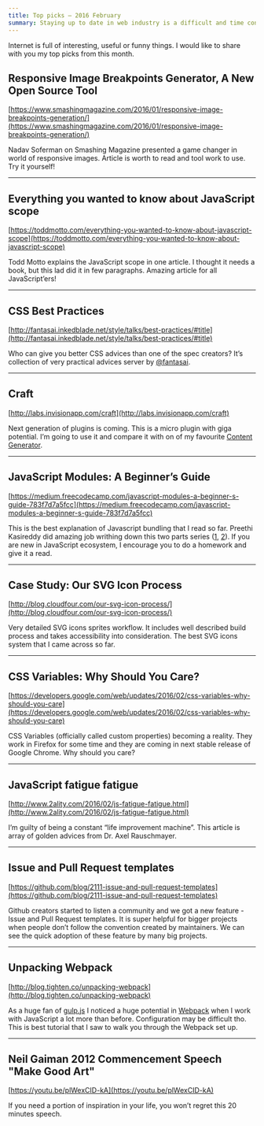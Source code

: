 ```yaml
---
title: Top picks — 2016 February
summary: Staying up to date in web industry is a difficult and time consuming task. I would like to share with you my top finds from the past month.
---
```


Internet is full of interesting, useful or funny things. I would like to share with you my top picks from this month.

## Responsive Image Breakpoints Generator, A New Open Source Tool

[https://www.smashingmagazine.com/2016/01/responsive-image-breakpoints-generation/](https://www.smashingmagazine.com/2016/01/responsive-image-breakpoints-generation/)

Nadav Soferman on Smashing Magazine presented a game changer in world of responsive images. Article is worth to read and tool work to use. Try it yourself!

- - -

## Everything you wanted to know about JavaScript scope

[https://toddmotto.com/everything-you-wanted-to-know-about-javascript-scope](https://toddmotto.com/everything-you-wanted-to-know-about-javascript-scope)

Todd Motto explains the JavaScript scope in one article. I thought it needs a book, but this lad did it in few paragraphs. Amazing article for all JavaScript’ers!

- - -

## CSS Best Practices

[http://fantasai.inkedblade.net/style/talks/best-practices/#title](http://fantasai.inkedblade.net/style/talks/best-practices/#title)

Who can give you better CSS advices than one of the spec creators? It’s collection of very practical advices server by [@fantasai](https://twitter.com/fantasai).

- - -

## Craft

[http://labs.invisionapp.com/craft](http://labs.invisionapp.com/craft)

Next generation of plugins is coming. This is a micro plugin with giga potential. I’m going to use it and compare it with on of my favourite [Content Generator](https://github.com/timuric/Content-generator-sketch-plugin).

- - -

## JavaScript Modules: A Beginner’s Guide

[https://medium.freecodecamp.com/javascript-modules-a-beginner-s-guide-783f7d7a5fcc](https://medium.freecodecamp.com/javascript-modules-a-beginner-s-guide-783f7d7a5fcc)

This is the best explanation of Javascript bundling that I read so far. Preethi Kasireddy did amazing job writhing down this two parts series ([1](https://medium.freecodecamp.com/javascript-modules-a-beginner-s-guide-783f7d7a5fcc), [2](https://medium.freecodecamp.com/javascript-modules-part-2-module-bundling-5020383cf306)). If you are new in JavaScript ecosystem, I encourage you to do a homework and give it a read.

- - -

## Case Study: Our SVG Icon Process

[http://blog.cloudfour.com/our-svg-icon-process/](http://blog.cloudfour.com/our-svg-icon-process/)

Very detailed SVG icons sprites workflow. It includes well described build process and takes accessibility into consideration. The best SVG icons system that I came across so far.

- - -

## CSS Variables: Why Should You Care?

[https://developers.google.com/web/updates/2016/02/css-variables-why-should-you-care](https://developers.google.com/web/updates/2016/02/css-variables-why-should-you-care)

CSS Variables (officially called custom properties) becoming a reality. They work in Firefox for some time and they are coming in next stable release of Google Chrome. Why should you care?

- - -

## JavaScript fatigue fatigue

[http://www.2ality.com/2016/02/js-fatigue-fatigue.html](http://www.2ality.com/2016/02/js-fatigue-fatigue.html)

I’m guilty of being a constant “life improvement machine”. This article is array of golden advices from Dr. Axel Rauschmayer.

- - -

## Issue and Pull Request templates

[https://github.com/blog/2111-issue-and-pull-request-templates](https://github.com/blog/2111-issue-and-pull-request-templates)

Github creators started to listen a community and we got a new feature - Issue and Pull Request templates. It is super helpful for bigger projects when people don’t follow the convention created by maintainers. We can see the quick adoption of these feature by many big projects.

- - -

## Unpacking Webpack

[http://blog.tighten.co/unpacking-webpack](http://blog.tighten.co/unpacking-webpack)

As a huge fan of [gulp.js](http://gulpjs.com/) I noticed a huge potential in [Webpack](https://webpack.github.io/) when I work with JavaScript a lot more than before. Configuration may be difficult tho. This is best tutorial that I saw to walk you through the Webpack set up.

- - -

## Neil Gaiman 2012 Commencement Speech "Make Good Art"

[https://youtu.be/plWexCID-kA](https://youtu.be/plWexCID-kA)

If you need a portion of inspiration in your life, you won’t regret this 20 minutes speech.

